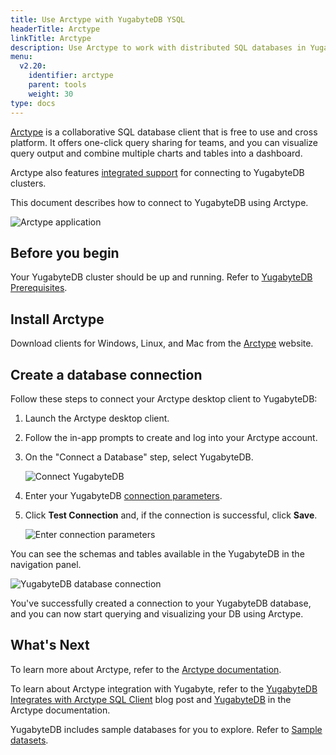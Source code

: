 ```yaml
---
title: Use Arctype with YugabyteDB YSQL
headerTitle: Arctype
linkTitle: Arctype
description: Use Arctype to work with distributed SQL databases in YugabyteDB.
menu:
  v2.20:
    identifier: arctype
    parent: tools
    weight: 30
type: docs
---
```


[Arctype](https://arctype.com/) is a collaborative SQL database client that is free to use and cross platform. It offers one-click query sharing for teams, and you can visualize query output and combine multiple charts and tables into a dashboard.

Arctype also features [integrated support](https://docs.arctype.com/connect/yugabytedb) for connecting to YugabyteDB clusters.

This document describes how to connect to YugabyteDB using Arctype.

![Arctype application](/images/develop/tools/arctype/Arctype-YB-Image-2.png)

## Before you begin

Your YugabyteDB cluster should be up and running. Refer to [YugabyteDB Prerequisites](../#yugabytedb-prerequisites).

## Install Arctype

Download clients for Windows, Linux, and Mac from the [Arctype](https://arctype.com/) website.

## Create a database connection

Follow these steps to connect your Arctype desktop client to YugabyteDB:

1. Launch the Arctype desktop client.

1. Follow the in-app prompts to create and log into your Arctype account.

1. On the "Connect a Database" step, select YugabyteDB.

    ![Connect YugabyteDB](/images/develop/tools/arctype/arctype-connect_step3.png)

1. Enter your YugabyteDB [connection parameters](../#connection-parameters).

1. Click **Test Connection** and, if the connection is successful, click **Save**.

    ![Enter connection parameters](/images/develop/tools/arctype/arctype-connect-step4.png)

You can see the schemas and tables available in the YugabyteDB in the navigation panel.

![YugabyteDB database connection](/images/develop/tools/arctype/arctype-connect-step5.png)

You've successfully created a connection to your YugabyteDB database, and you can now start querying and visualizing your DB using Arctype.

## What's Next

To learn more about Arctype, refer to the [Arctype documentation](https://docs.arctype.com/).

To learn about Arctype integration with Yugabyte, refer to the [YugabyteDB Integrates with Arctype SQL Client](https://www.yugabyte.com/blog/yugabytedb-arctype-sql-integration/) blog post and [YugabyteDB](https://docs.arctype.com/connect/yugabytedb/) in the Arctype documentation.

YugabyteDB includes sample databases for you to explore. Refer to [Sample datasets](../../sample-data/).
